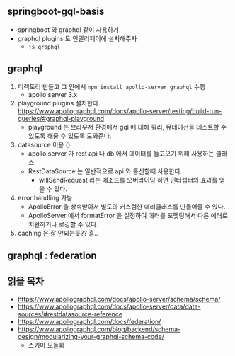 ## springboot-gql-basis
* springboot 와 graphql 같이 사용하기
* graphql plugins 도 인텔리제이에 설치해주자
    * `js graphql`

## graphql
1. 디렉토리 만들고 그 안에서 `npm install apollo-server graphql` 수행
    * apollo server 3.x
2. playground plugins 설치한다. https://www.apollographql.com/docs/apollo-server/testing/build-run-queries/#graphql-playground
    * playground 는 브라우저 환경에서 gql 에 대해 쿼리, 뮤테이션을 테스트할 수 있도록 해줄 수 있도록 도와준다.
3. datasource 이용 ()
    * apollo server 가 rest api 나 db 에서 데이터를 들고오기 위해 사용하는 클래스
    * RestDataSource 는 일반적으로 api 와 통신할때 사용한다.
        * willSendRequest 라는 메소드를 오버라이딩 하면 인터셉터의 효과를 얻을 수 있다.
4. error handling 가능
    * ApolloError 을 상속받아서 별도의 커스텀한 에러클래스를 만들어줄 수 있다.
    * ApolloServer 에서 formatError 을 설정하여 에러를 포맷팅해서 다른 에러로 치환하거나 로깅할 수 있다.
5. caching 은 잘 안되는듯?? 흠..

## graphql : federation

## 읽을 목차
* https://www.apollographql.com/docs/apollo-server/schema/schema/
* https://www.apollographql.com/docs/apollo-server/data/data-sources/#restdatasource-reference
* https://www.apollographql.com/docs/federation/
* https://www.apollographql.com/blog/backend/schema-design/modularizing-your-graphql-schema-code/
   * 스키마 모듈화
    